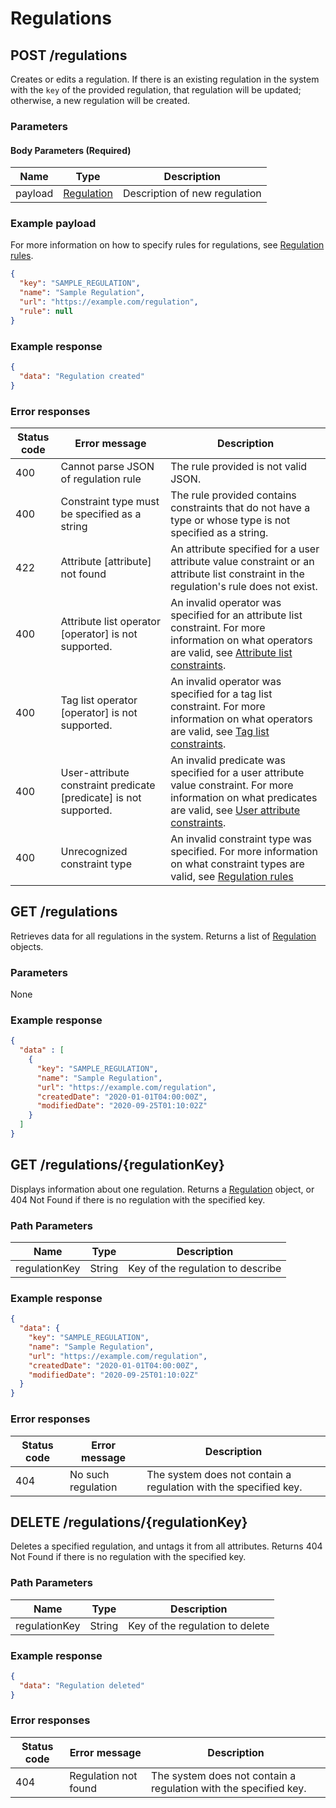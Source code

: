# Regulations

## POST /regulations
Creates or edits a regulation. If there is an existing regulation in the system with the `key` of the provided regulation, that regulation will be updated; otherwise, a new regulation will be created.

### Parameters

#### Body Parameters (Required)
|Name            |Type                           |Description                  |
|----------------|-------------------------------|-----------------------------|
|payload         |[Regulation](/glossary/regulation)|Description of new regulation |

### Example payload
For more information on how to specify rules for regulations, see [Regulation rules](/tutorials/regulation-rules).

```json
{
  "key": "SAMPLE_REGULATION",
  "name": "Sample Regulation",
  "url": "https://example.com/regulation",
  "rule": null
}
```

### Example response
```json
{
  "data": "Regulation created"
}
```

### Error responses
|Status code|Error message|Description|
|-----------|-------------|-----------|
|400        |Cannot parse JSON of regulation rule|The rule provided is not valid JSON.|
|400        |Constraint type must be specified as a string|The rule provided contains constraints that do not have a type or whose type is not specified as a string.|
|422        |Attribute \[attribute\] not found|An attribute specified for a user attribute value constraint or an attribute list constraint in the regulation's rule does not exist.|
|400        |Attribute list operator \[operator\] is not supported.|An invalid operator was specified for an attribute list constraint. For more information on what operators are valid, see [Attribute list constraints](/tutorials/regulation-rules#attribute-list-constraints).|
|400        |Tag list operator \[operator\] is not supported.|An invalid operator was specified for a tag list constraint. For more information on what operators are valid, see [Tag list constraints](/tutorials/regulation-rules#tag-list-constraints).|
|400        |User-attribute constraint predicate \[predicate\] is not supported.|An invalid predicate was specified for a user attribute value constraint. For more information on what predicates are valid, see [User attribute constraints](/tutorials/regulation-rules#user-attribute-value-constraints).|
|400        |Unrecognized constraint type|An invalid constraint type was specified. For more information on what constraint types are valid, see [Regulation rules](/tutorials/regulation-rules)|


## GET /regulations
Retrieves data for all regulations in the system. Returns a list of [Regulation](/glossary/regulation) objects.

### Parameters
None

### Example response
```json
{
  "data" : [
    {
      "key": "SAMPLE_REGULATION",
      "name": "Sample Regulation",
      "url": "https://example.com/regulation",
      "createdDate": "2020-01-01T04:00:00Z",
      "modifiedDate": "2020-09-25T01:10:02Z"
    }
  ]
}
```

## GET /regulations/{regulationKey}
Displays information about one regulation. Returns a [Regulation](/glossary/regulation) object, or 404 Not Found if there is no regulation with the specified key.

### Path Parameters
|Name            |Type                           |Description                  |
|----------------|-------------------------------|-----------------------------|
|regulationKey   |String                         |Key of the regulation to describe|

### Example response
```json
{
  "data": {
    "key": "SAMPLE_REGULATION",
    "name": "Sample Regulation",
    "url": "https://example.com/regulation",
    "createdDate": "2020-01-01T04:00:00Z",
    "modifiedDate": "2020-09-25T01:10:02Z"
  }
}
```

### Error responses
|Status code|Error message|Description|
|-----------|-------------|-----------|
|404        |No such regulation|The system does not contain a regulation with the specified key.|

## DELETE /regulations/{regulationKey}
Deletes a specified regulation, and untags it from all attributes. Returns 404 Not Found if there is no regulation with the specified key.

### Path Parameters
|Name            |Type                           |Description                  |
|----------------|-------------------------------|-----------------------------|
|regulationKey   |String                         |Key of the regulation to delete|

### Example response
```json
{
  "data": "Regulation deleted"
}
```

### Error responses
|Status code|Error message|Description|
|-----------|-------------|-----------|
|404        |Regulation not found|The system does not contain a regulation with the specified key.|


